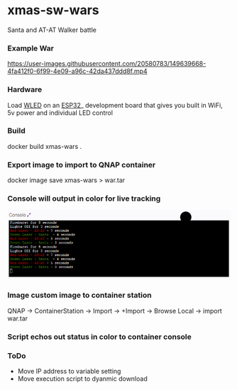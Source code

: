 # xmas-sw-wars
Santa and AT-AT Walker battle




### Example War


https://user-images.githubusercontent.com/20580783/149639668-4fa412f0-6f99-4e09-a96c-42da437ddd8f.mp4



### Hardware


Load [WLED](https://kno.wled.ge/) on an [ESP32](https://www.amazon.com/gp/product/B09J94HPZB/)_ development board that gives you built in WiFi, 5v power and individual LED control


### Build

docker build xmas-wars .


### Export image to import to QNAP container

docker image save xmas-wars > war.tar

### Console will output in color for live tracking
![](https://github.com/rz93594/xmas-sw-wars/blob/main/imgs/console.png?raw=true)


### Image custom image to container station

QNAP -> ContainerStation -> Import -> +Import -> Browse Local -> import war.tar

### Script echos out status in color to container console

### ToDo

- Move IP address to variable setting
- Move execution script to dyanmic download
